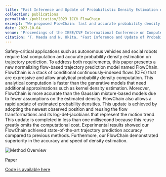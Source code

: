 ```yaml
---
title: "Fast Inference and Update of Probabilistic Density Estimation on Trajectory Prediction"
collection: publications
permalink: /publication/2023_ICCV_FlowChain
excerpt: "We proposed FlowChain: fast and accurate probability density estimation on time-series data based on Normalizing Flow." 
date: 2023-10-04
venue: 'Proceedings of the IEEE/CVF International Conference on Computer Vision.'
citation: 'T. Maeda and N. Ukita, "Fast Inference and Update of Probabilistic Density Estimation on Trajectory Prediction" ICCV2023'
---
```

Safety-critical applications such as autonomous vehicles and social robots require fast computation and accurate probability density estimation on trajectory prediction. To address both requirements, this paper presents a new normalizing flow-based trajectory prediction model named FlowChain. FlowChain is a stack of conditional continuously-indexed flows (CIFs) that are expressive and allow analytical probability density computation. This analytical computation is faster than the generative models that need additional approximations such as kernel density estimation. Moreover, FlowChain is more accurate than the Gaussian mixture-based models due to fewer assumptions on the estimated density. FlowChain also allows a rapid update of estimated probability densities. This update is achieved by adopting the newest observed position and reusing the flow transformations and its log-det-jacobians that represent the motion trend. This update is completed in less than one millisecond because this reuse greatly omits the computational cost. Experimental results showed our FlowChain achieved state-of-the-art trajectory prediction accuracy compared to previous methods. Furthermore, our FlowChain demonstrated superiority in the accuracy and speed of density estimation.

![Method Overview](/images/overview_FlowChain_iccv2023.png)

[Paper](https://arxiv.org/abs/2308.08824)

[Code is available here](https://github.com/meaten/FlowChain-ICCV2023)